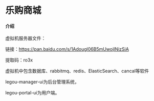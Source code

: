 # 乐购商城

#### 介绍
虚拟机服务器文件：

链接：https://pan.baidu.com/s/1Adougl06B5mUwojINizSiA 

提取码：ro3x

虚拟机中包含数据库、rabbitmq、redis、ElasticSearch、cancal等软件

legou-manager-ui为后台管理系统，

legou-portal-ui为用户端。

